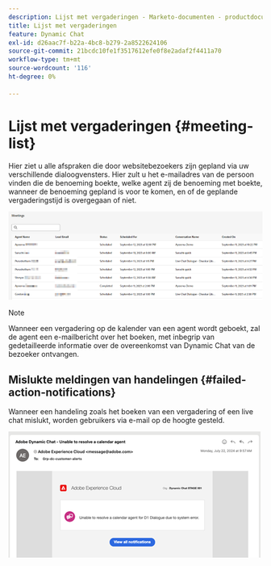 ```yaml
---
description: Lijst met vergaderingen - Marketo-documenten - productdocumentatie
title: Lijst met vergaderingen
feature: Dynamic Chat
exl-id: d26aac7f-b22a-4bc8-b279-2a8522624106
source-git-commit: 21bcdc10fe1f3517612efe0f8e2adaf2f4411a70
workflow-type: tm+mt
source-wordcount: '116'
ht-degree: 0%

---
```


# Lijst met vergaderingen {#meeting-list}

Hier ziet u alle afspraken die door websitebezoekers zijn gepland via uw verschillende dialoogvensters. Hier zult u het e-mailadres van de persoon vinden die de benoeming boekte, welke agent zij de benoeming met boekte, wanneer de benoeming gepland is voor te komen, en of de geplande vergaderingstijd is overgegaan of niet.

![](assets/meeting-list-1.png)

>[!NOTE]
>
>Wanneer een vergadering op de kalender van een agent wordt geboekt, zal de agent een e-mailbericht over het boeken, met inbegrip van gedetailleerde informatie over de overeenkomst van Dynamic Chat van de bezoeker ontvangen.

## Mislukte meldingen van handelingen {#failed-action-notifications}

Wanneer een handeling zoals het boeken van een vergadering of een live chat mislukt, worden gebruikers via e-mail op de hoogte gesteld.

![](assets/meeting-list-2.png)
